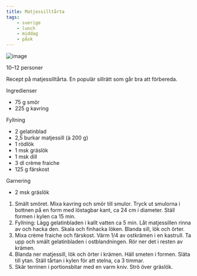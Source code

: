 ```yaml
---
title: Matjessilltårta
tags:
    - sverige
    - lunch
    - middag
    - påsk
---
```

![image](/img/fisk/matjessilltårta.jpg)

10–12 personer

Recept på matjessilltårta. En populär sillrätt som går bra att förbereda.

Ingredienser

- 75 g smör
- 225 g kavring

Fyllning

- 2 gelatinblad
- 2,5 burkar matjessill (à 200 g)
- 1 rödlök
- 1 msk gräslök
- 1 msk dill
- 3 dl crème fraiche
- 125 g färskost

Garnering

- 2 msk gräslök

1. Smält smöret. Mixa kavring och smör till smulor. Tryck ut smulorna i bottnen på en form med löstagbar kant, ca 24 cm i diameter. Ställ formen i kylen ca 15 min.
2. Fyllning: Lägg gelatinbladen i kallt vatten ca 5 min. Låt matjessillen rinna av och hacka den. Skala och finhacka löken. Blanda sill, lök och örter.
3. Mixa crème fraiche och färskost. Värm 1/4 av ostkrämen i en kastrull. Ta upp och smält gelatinbladen i ostblandningen. Rör ner det i resten av krämen.
4. Blanda ner matjessill, lök och örter i krämen. Häll smeten i formen. Släta till ytan. Ställ tårtan i kylen för att stelna, ca 3 timmar.
5. Skär terrinen i portionsbitar med en varm kniv. Strö över gräslök.
